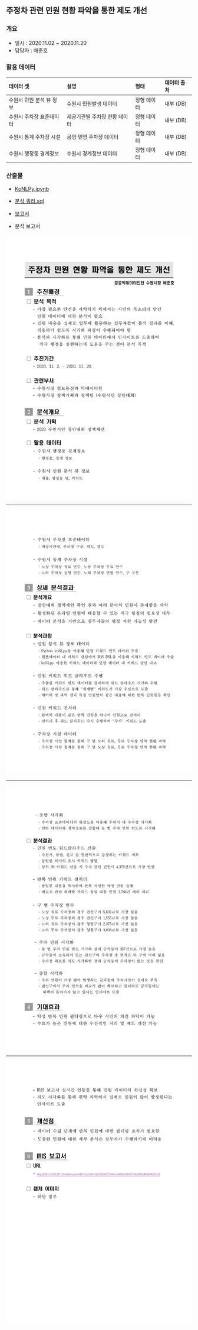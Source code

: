 ## 주정차 관련 민원 현황 파악을 통한 제도 개선

### 개요
- 일시 : 2020.11.02 ~ 2020.11.20
- 담당자 : 배준호

### 활용 데이터

| 데이터 셋            | 설명 | 형태 | 데이터 출처      |
| :-------------------- | :---- | :---------- | :--------------- |
| 수원시 민원 분석 뷰 정보           | 수원시 민원발생 데이터 | 정형 데이터 | 내부 (DB) |
| 수원시 주차장 표준데이터           | 제공기관별 주차장 현황 데이터 | 정형 데이터 | 내부 (DB) |
| 수원시 통계 주차장 시설           | 공영·민영 주차장 데이터 | 정형 데이터 | 내부 (DB) |
| 수원시 행정동 경계정보          | 수원시 경계정보 데이터 | 정형 데이터 | 내부 (DB) |

### 산출물
- [KoNLPy.ipynb](https://github.com/juunho/Bigintern-2020/blob/720d625c15a66820b07fc7477a657e44e1125c56/Data%20Visualization/2.%20%EC%A3%BC%EC%A0%95%EC%B0%A8%20%EA%B4%80%EB%A0%A8%20%EB%AF%BC%EC%9B%90%20%ED%98%84%ED%99%A9%20%ED%8C%8C%EC%95%85%EC%9D%84%20%ED%86%B5%ED%95%9C%20%EC%A0%9C%EB%8F%84%20%EA%B0%9C%EC%84%A0/KoNLPy%20WordCloud.ipynb)

-  [분석 쿼리.sql](https://github.com/juunho/Bigintern-2020/blob/e7bd3f6882fe1811a7cb04120c541731efffe9c5/Data%20Visualization/2.%20%EC%A3%BC%EC%A0%95%EC%B0%A8%20%EA%B4%80%EB%A0%A8%20%EB%AF%BC%EC%9B%90%20%ED%98%84%ED%99%A9%20%ED%8C%8C%EC%95%85%EC%9D%84%20%ED%86%B5%ED%95%9C%20%EC%A0%9C%EB%8F%84%20%EA%B0%9C%EC%84%A0/%EB%B6%84%EC%84%9D%EC%BF%BC%EB%A6%AC.md)

- [보고서](https://github.com/juunho/Bigintern-2020/blob/050d60f24c988b932e4f2776fe41da1cf33741f1/Data%20Visualization/2.%20%EC%A3%BC%EC%A0%95%EC%B0%A8%20%EA%B4%80%EB%A0%A8%20%EB%AF%BC%EC%9B%90%20%ED%98%84%ED%99%A9%20%ED%8C%8C%EC%95%85%EC%9D%84%20%ED%86%B5%ED%95%9C%20%EC%A0%9C%EB%8F%84%20%EA%B0%9C%EC%84%A0/IMAGE/IMG005.png
)

- 분석 보고서
<img src= https://github.com/juunho/Bigintern-2020/blob/050d60f24c988b932e4f2776fe41da1cf33741f1/Data%20Visualization/2.%20%EC%A3%BC%EC%A0%95%EC%B0%A8%20%EA%B4%80%EB%A0%A8%20%EB%AF%BC%EC%9B%90%20%ED%98%84%ED%99%A9%20%ED%8C%8C%EC%95%85%EC%9D%84%20%ED%86%B5%ED%95%9C%20%EC%A0%9C%EB%8F%84%20%EA%B0%9C%EC%84%A0/IMAGE/IMG001.png>

---

<img src= https://github.com/juunho/Bigintern-2020/blob/050d60f24c988b932e4f2776fe41da1cf33741f1/Data%20Visualization/2.%20%EC%A3%BC%EC%A0%95%EC%B0%A8%20%EA%B4%80%EB%A0%A8%20%EB%AF%BC%EC%9B%90%20%ED%98%84%ED%99%A9%20%ED%8C%8C%EC%95%85%EC%9D%84%20%ED%86%B5%ED%95%9C%20%EC%A0%9C%EB%8F%84%20%EA%B0%9C%EC%84%A0/IMAGE/IMG002.png>

---

<img src= https://github.com/juunho/Bigintern-2020/blob/050d60f24c988b932e4f2776fe41da1cf33741f1/Data%20Visualization/2.%20%EC%A3%BC%EC%A0%95%EC%B0%A8%20%EA%B4%80%EB%A0%A8%20%EB%AF%BC%EC%9B%90%20%ED%98%84%ED%99%A9%20%ED%8C%8C%EC%95%85%EC%9D%84%20%ED%86%B5%ED%95%9C%20%EC%A0%9C%EB%8F%84%20%EA%B0%9C%EC%84%A0/IMAGE/IMG003.png>

---

<img src= https://github.com/juunho/Bigintern-2020/blob/050d60f24c988b932e4f2776fe41da1cf33741f1/Data%20Visualization/2.%20%EC%A3%BC%EC%A0%95%EC%B0%A8%20%EA%B4%80%EB%A0%A8%20%EB%AF%BC%EC%9B%90%20%ED%98%84%ED%99%A9%20%ED%8C%8C%EC%95%85%EC%9D%84%20%ED%86%B5%ED%95%9C%20%EC%A0%9C%EB%8F%84%20%EA%B0%9C%EC%84%A0/IMAGE/IMG004.png>
